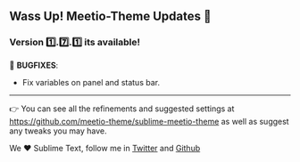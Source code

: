 ## Wass Up! Meetio-Theme Updates 🎁

### Version 1️⃣.7️⃣.1️⃣ its available!

👾 **BUGFIXES**:

* Fix variables on panel and status bar.

---

👉 You can see all the refinements and suggested settings at https://github.com/meetio-theme/sublime-meetio-theme
as well as suggest any tweaks you may have.

We ♥️ Sublime Text, follow me in [Twitter](https://twitter.com/mauroreisviera) and
[Github](https://github.com/mauroreisvieira/)
